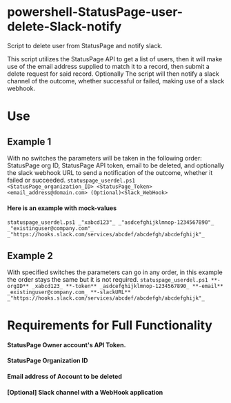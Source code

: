 # powershell-StatusPage-user-delete-Slack-notify
Script to delete user from StatusPage and notify slack.

This script utilizes the StatusPage API to get a list of users, then it will make use of the email address supplied to match it to a record, then submit a delete request for said record. Optionally The script will then notify a slack channel of the outcome, whether successful or failed, making use of a slack webhook.


# Use
## Example 1
With no switches the parameters will be taken in the following order: StatusPage org ID, StatusPage API token, email to be deleted, and optionally the slack webhook URL to send a notification of the outcome, whether it failed or succeeded.
`statuspage_userdel.ps1 <StatusPage_organization_ID> <StatusPage_Token> <email_address@domain.com> (Optional)<Slack_WebHook>`

#### Here is an example with mock-values
`statuspage_userdel.ps1 _"xabcd123"_ _"asdcefghijklmnop-1234567890"_ _"existinguser@company.com"_ _"https://hooks.slack.com/services/abcdef/abcdefgh/abcdefghijk"_`


## Example 2
With specified switches the parameters can go in any order, in this example the order stays the same but it is not required.
`statuspage_userdel.ps1 **-orgID** _xabcd123_ **-token** _asdcefghijklmnop-1234567890_ **-email** _existinguser@company.com_ **-slackURL** _"https://hooks.slack.com/services/abcdef/abcdefgh/abcdefghijk"_`

# Requirements for Full Functionality

####  StatusPage Owner account's API Token.

####  StatusPage Organization ID

####  Email address of Account to be deleted

####  [Optional] Slack channel with a WebHook application